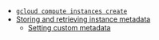 - [`gcloud compute instances create`](https://cloud.google.com/sdk/gcloud/reference/compute/instances/create)
- [Storing and retrieving instance metadata](https://cloud.google.com/compute/docs/storing-retrieving-metadata)
    - [Setting custom metadata](https://cloud.google.com/compute/docs/storing-retrieving-metadata#custom)
<!-- - [Scheduling compute instances with Cloud Scheduler](https://cloud.google.com/scheduler/docs/start-and-stop-compute-engine-instances-on-a-schedule) -->
